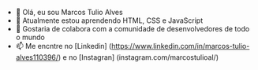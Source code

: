 - 👋 Olá, eu sou Marcos Tulio Alves
- 🌱 Atualmente estou aprendendo HTML, CSS e JavaScript
- 💞️ Gostaria de colabora com a comunidade de desenvolvedores de todo o mundo
- 📫 Me encntre no [Linkedin] (https://www.linkedin.com/in/marcos-tulio-alves110396/) e no [Instagran] (instagram.com/marcostulioal/)

<!---
marcostulioal/marcostulioal is a ✨ special ✨ repository because its `README.md` (this file) appears on your GitHub profile.
You can click the Preview link to take a look at your changes.
--->
